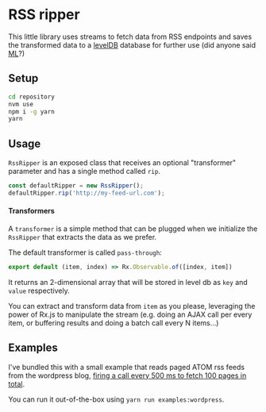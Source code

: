 RSS ripper
===

This little library uses streams to fetch data from RSS endpoints and saves the transformed data to a [levelDB](https://github.com/google/leveldb) database for further use (did anyone said [ML](https://en.wikipedia.org/wiki/Machine_learning)?)

Setup
---

```bash
cd repository
nvm use
npm i -g yarn
yarn
```

Usage
---

`RssRipper` is an exposed class that receives an optional "transformer" parameter and has a single method called `rip`.

```javascript
const defaultRipper = new RssRipper();
defaultRipper.rip('http://my-feed-url.com');
```

#### Transformers
A `transformer` is a simple method that can be plugged when we initialize the `RssRipper` that extracts the data as we prefer.

The default transformer is called `pass-through`:

```javascript
export default (item, index) => Rx.Observable.of([index, item])
```

It returns an 2-dimensional array that will be stored in level db as `key` and `value` respectively.

You can extract and transform data from `item` as you please, leveraging the power of Rx.js to manipulate the stream (e.g. doing an AJAX call per every item, or buffering results and doing a batch call every N items...)


Examples
---

I've bundled this with a small example that reads paged ATOM rss feeds from the wordpress blog, [firing a call every 500 ms to fetch 100 pages in total](https://github.com/vshjxyz/rss-ripper/blob/master/examples/wordpress/constants/shared.js).

You can run it out-of-the-box using `yarn run examples:wordpress`.

